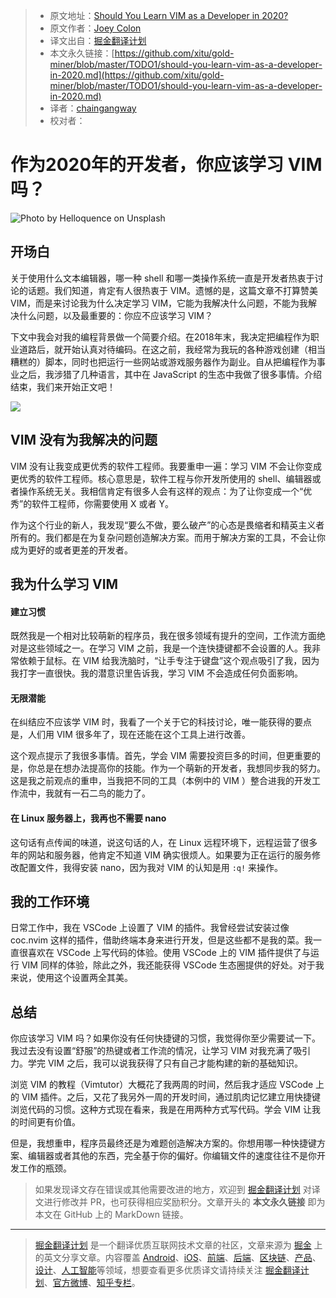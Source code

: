> * 原文地址：[Should You Learn VIM as a Developer in 2020?](https://medium.com/better-programming/should-you-learn-vim-as-a-developer-in-2020-75fde02c5443)
> * 原文作者：[Joey Colon](https://medium.com/@joey_colon)
> * 译文出自：[掘金翻译计划](https://github.com/xitu/gold-miner)
> * 本文永久链接：[https://github.com/xitu/gold-miner/blob/master/TODO1/should-you-learn-vim-as-a-developer-in-2020.md](https://github.com/xitu/gold-miner/blob/master/TODO1/should-you-learn-vim-as-a-developer-in-2020.md)
> * 译者：[chaingangway](https://github.com/chaingangway)
> * 校对者：

# 作为2020年的开发者，你应该学习 VIM 吗？

![Photo by [Helloquence ](https://unsplash.com/photos/5fNmWej4tAA)on [Unsplash](http://unsplash.com)](https://cdn-images-1.medium.com/max/2000/1*6RF4SWv3nDsFlX1vDzc8Nw.jpeg)

## 开场白

关于使用什么文本编辑器，哪一种 shell 和哪一类操作系统一直是开发者热衷于讨论的话题。我们知道，肯定有人很热衷于 VIM。遗憾的是，这篇文章不打算赞美 VIM，而是来讨论我为什么决定学习 VIM，它能为我解决什么问题，不能为我解决什么问题，以及最重要的：你应不应该学习 VIM？

下文中我会对我的编程背景做一个简要介绍。在2018年末，我决定把编程作为职业道路后，就开始认真对待编码。在这之前，我经常为我玩的各种游戏创建（相当糟糕的）脚本，同时也把运行一些网站或游戏服务器作为副业。自从把编程作为事业之后，我涉猎了几种语言，其中在 JavaScript 的生态中我做了很多事情。介绍结束，我们来开始正文吧！

![](https://cdn-images-1.medium.com/max/2400/1*djasmygBIiqOqTCnXUehxA.jpeg)

## VIM 没有为我解决的问题

VIM 没有让我变成更优秀的软件工程师。我要重申一遍：学习 VIM 不会让你变成更优秀的软件工程师。核心意思是，软件工程与你开发所使用的 shell、编辑器或者操作系统无关。我相信肯定有很多人会有这样的观点：为了让你变成一个“优秀”的软件工程师，你需要使用 X 或者 Y。

作为这个行业的新人，我发现“要么不做，要么破产”的心态是畏缩者和精英主义者所有的。我们都是在为复杂问题创造解决方案。而用于解决方案的工具，不会让你成为更好的或者更差的开发者。

## 我为什么学习 VIM

#### 建立习惯

既然我是一个相对比较萌新的程序员，我在很多领域有提升的空间，工作流方面绝对是这些领域之一。在学习 VIM 之前，我是一个连快捷键都不会设置的人。我非常依赖于鼠标。在 VIM 给我洗脑时，“让手专注于键盘”这个观点吸引了我，因为我打字一直很快。我的潜意识里告诉我，学习 VIM 不会造成任何负面影响。

#### 无限潜能

在纠结应不应该学 VIM 时，我看了一个关于它的科技讨论，唯一能获得的要点是，人们用 VIM 很多年了，现在还能在这个工具上进行改善。

这个观点提示了我很多事情。首先，学会 VIM 需要投资巨多的时间，但更重要的是，你总是在想办法提高你的技能。作为一个萌新的开发者，我想同步我的努力。这是我之前观点的重申，当我把不同的工具（本例中的 VIM ）整合进我的开发工作流中，我就有一石二鸟的能力了。

#### 在 Linux 服务器上，我再也不需要 nano 

这句话有点传闻的味道，说这句话的人，在 Linux 远程环境下，远程运营了很多年的网站和服务器，他肯定不知道 VIM 确实很烦人。如果要为正在运行的服务修改配置文件，我得安装 nano，因为我对 VIM 的认知是用 `:q!` 来操作。

## 我的工作环境

日常工作中，我在 VSCode 上设置了 VIM 的插件。我曾经尝试安装过像 coc.nvim 这样的插件，借助终端本身来进行开发，但是这些都不是我的菜。我一直很喜欢在 VSCode 上写代码的体验。使用 VSCode 上的 VIM 插件提供了与运行 VIM 同样的体验，除此之外，我还能获得 VSCode 生态圈提供的好处。对于我来说，使用这个设置两全其美。

## 总结

你应该学习 VIM 吗？如果你没有任何快捷键的习惯，我觉得你至少需要试一下。我过去没有设置“舒服”的热键或者工作流的情况，让学习 VIM 对我充满了吸引力。学完 VIM 之后，我可以说我获得了只有自己才能构建的新的基础知识。

浏览 VIM 的教程（Vimtutor）大概花了我两周的时间，然后我才适应 VSCode 上的 VIM 插件。之后，又花了我另外一周的开发时间，通过肌肉记忆建立用快捷键浏览代码的习惯。这种方式现在看来，我是在用两种方式写代码。学会 VIM 让我的时间更有价值。

但是，我想重申，程序员最终还是为难题创造解决方案的。你想用哪一种快捷键方案、编辑器或者其他的东西，完全基于你的偏好。你编辑文件的速度往往不是你开发工作的瓶颈。


> 如果发现译文存在错误或其他需要改进的地方，欢迎到 [掘金翻译计划](https://github.com/xitu/gold-miner) 对译文进行修改并 PR，也可获得相应奖励积分。文章开头的 **本文永久链接** 即为本文在 GitHub 上的 MarkDown 链接。

---

> [掘金翻译计划](https://github.com/xitu/gold-miner) 是一个翻译优质互联网技术文章的社区，文章来源为 [掘金](https://juejin.im) 上的英文分享文章。内容覆盖 [Android](https://github.com/xitu/gold-miner#android)、[iOS](https://github.com/xitu/gold-miner#ios)、[前端](https://github.com/xitu/gold-miner#前端)、[后端](https://github.com/xitu/gold-miner#后端)、[区块链](https://github.com/xitu/gold-miner#区块链)、[产品](https://github.com/xitu/gold-miner#产品)、[设计](https://github.com/xitu/gold-miner#设计)、[人工智能](https://github.com/xitu/gold-miner#人工智能)等领域，想要查看更多优质译文请持续关注 [掘金翻译计划](https://github.com/xitu/gold-miner)、[官方微博](http://weibo.com/juejinfanyi)、[知乎专栏](https://zhuanlan.zhihu.com/juejinfanyi)。
